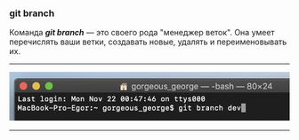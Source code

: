 ### git branch

Команда ***git branch*** — это своего рода "менеджер веток". Она умеет перечислять ваши ветки, создавать новые, удалять и переименовывать их.

***

![gitBranch](assets/img/gitBranch.png)

***
